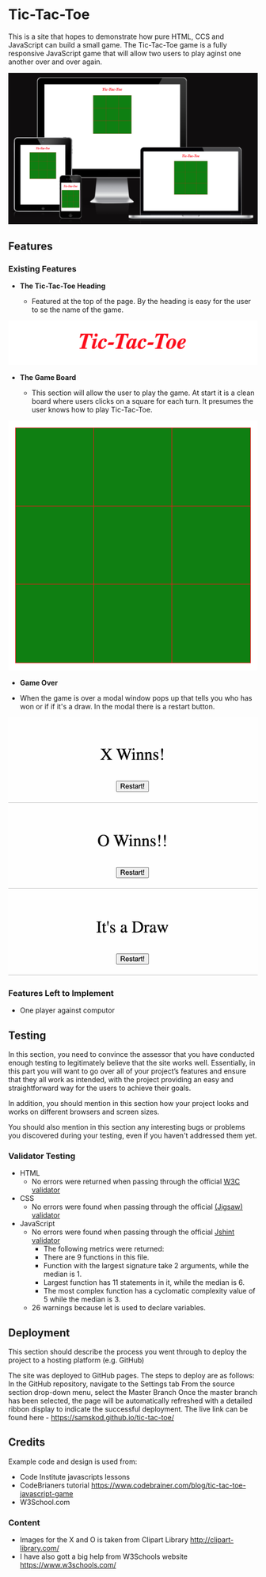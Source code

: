 # Tic-Tac-Toe

This is a site that hopes to demonstrate how pure HTML, CCS and JavaScript can build a small game. The Tic-Tac-Toe game is a fully responsive JavaScript game that will allow two users to play aginst one another over and over again. 

![Responsice Mockup](assets/images/tictactoescreen.png)

## Features 

### Existing Features

- __The Tic-Tac-Toe Heading__

  - Featured at the top of the page. By the heading is easy for the user to se the name of the game.

![Header](assets/images/header.png)

- __The Game Board__

  - This section will allow the user to play the game. At start it is a clean board where users clicks on a square for each turn. It presumes the user knows how to play Tic-Tac-Toe. 
  
![Game](assets/images/board.png)

- __Game Over__

- When the game is over a modal window pops up that tells you who has won or if if it's a draw. In the modal there is a restart button.

![X](assets/images/xwin.png)
![O](assets/images/owin.png)
![Draw](assets/images/draw.png)

### Features Left to Implement

- One player against computor

## Testing 

In this section, you need to convince the assessor that you have conducted enough testing to legitimately believe that the site works well. Essentially, in this part you will want to go over all of your project’s features and ensure that they all work as intended, with the project providing an easy and straightforward way for the users to achieve their goals.

In addition, you should mention in this section how your project looks and works on different browsers and screen sizes.

You should also mention in this section any interesting bugs or problems you discovered during your testing, even if you haven't addressed them yet.


### Validator Testing 

- HTML
    - No errors were returned when passing through the official [W3C validator](https://validator.w3.org/nu/?doc=https%3A%2F%2Fcode-institute-org.github.io%2Flove-maths%2F)
- CSS
    - No errors were found when passing through the official [(Jigsaw) validator](https://jigsaw.w3.org/css-validator/validator?uri=https%3A%2F%2Fsamskod.github.io%2Ftic-tac-toe%2F&profile=css3svg&usermedium=all&warning=1&vextwarning=&lang=en)
- JavaScript
    - No errors were found when passing through the official [Jshint validator](https://jshint.com/)
      - The following metrics were returned: 
      - There are 9 functions in this file.
      - Function with the largest signature take 2 arguments, while the median is 1.
      - Largest function has 11 statements in it, while the median is 6.
      - The most complex function has a cyclomatic complexity value of 5 while the median is 3.
    - 26 warnings because let is used to declare variables.

## Deployment

This section should describe the process you went through to deploy the project to a hosting platform (e.g. GitHub) 

The site was deployed to GitHub pages. The steps to deploy are as follows: In the GitHub repository, navigate to the Settings tab From the source section drop-down menu, select the Master Branch Once the master branch has been selected, the page will be automatically refreshed with a detailed ribbon display to indicate the successful deployment.
The live link can be found here - https://samskod.github.io/tic-tac-toe/


## Credits 

Example code and design is used from:

- Code Institute javascripts lessons
- CodeBrianers tutorial https://www.codebrainer.com/blog/tic-tac-toe-javascript-game
- W3School.com

### Content 

- Images for the X and O is taken from Clipart Library http://clipart-library.com/
- I have also gott a big help from W3Schools website https://www.w3schools.com/

